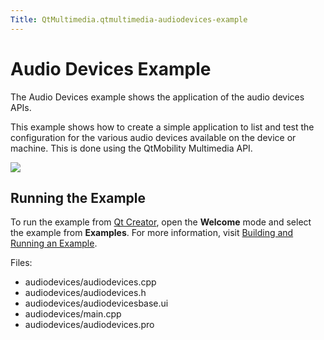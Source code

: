 ```yaml
---
Title: QtMultimedia.qtmultimedia-audiodevices-example
---
```

        
Audio Devices Example
=====================

<span class="subtitle"></span>
<span id="details"></span>
The Audio Devices example shows the application of the audio devices APIs.

This example shows how to create a simple application to list and test the configuration for the various audio devices available on the device or machine. This is done using the QtMobility Multimedia API.

![](https://developer.ubuntu.com/static/devportal_uploaded/5d48137d-a780-4c40-ba88-bac32546d91b-api/apps/qml/sdk-14.10/qtmultimedia-audiodevices-example/images/audiodevices.png)

<span id="running-the-example"></span>
Running the Example
-------------------

To run the example from [Qt Creator](../../../../scopes/cpp/sdk-14.10/U1db.Index.md), open the **Welcome** mode and select the example from **Examples**. For more information, visit [Building and Running an Example](http://qt-project.org/doc/qtcreator/creator-build-example-application.html).

Files:

-   audiodevices/audiodevices.cpp
-   audiodevices/audiodevices.h
-   audiodevices/audiodevicesbase.ui
-   audiodevices/main.cpp
-   audiodevices/audiodevices.pro


